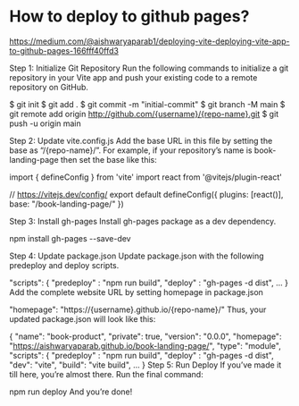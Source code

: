 # How to deploy to github pages?

https://medium.com/@aishwaryaparab1/deploying-vite-deploying-vite-app-to-github-pages-166fff40ffd3

Step 1: Initialize Git Repository
Run the following commands to initialize a git repository in your Vite app and push your existing code to a remote repository on GitHub.

$ git init
$ git add .
$ git commit -m "initial-commit"
$ git branch -M main
$ git remote add origin http://github.com/{username}/{repo-name}.git
$ git push -u origin main

Step 2: Update vite.config.js
Add the base URL in this file by setting the base as “/{repo-name}/”. For example, if your repository’s name is book-landing-page then set the base like this:

import { defineConfig } from 'vite'
import react from '@vitejs/plugin-react'

// https://vitejs.dev/config/
export default defineConfig({
  plugins: [react()],
  base: "/book-landing-page/"
})


Step 3: Install gh-pages
Install gh-pages package as a dev dependency.

npm install gh-pages --save-dev

Step 4: Update package.json
Update package.json with the following predeploy and deploy scripts.

"scripts": {
    "predeploy" : "npm run build",
    "deploy" : "gh-pages -d dist",
    ...
}
Add the complete website URL by setting homepage in package.json

"homepage": "https://{username}.github.io/{repo-name}/"
Thus, your updated package.json will look like this:

{
  "name": "book-product",
  "private": true,
  "version": "0.0.0",
  "homepage": "https://aishwaryaparab.github.io/book-landing-page/",
  "type": "module",
  "scripts": {
    "predeploy" : "npm run build",
    "deploy" : "gh-pages -d dist",
    "dev": "vite",
    "build": "vite build",
    ...
}
Step 5: Run Deploy
If you’ve made it till here, you’re almost there. Run the final command:

npm run deploy
And you’re done!